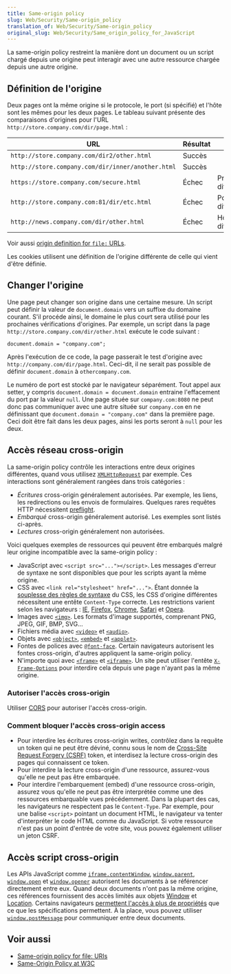 ```yaml
---
title: Same-origin policy
slug: Web/Security/Same-origin_policy
translation_of: Web/Security/Same-origin_policy
original_slug: Web/Security/Same_origin_policy_for_JavaScript
---
```

La same-origin policy restreint la manière dont un document ou un script chargé depuis une origine peut interagir avec une autre ressource chargée depuis une autre origine.

## Définition de l'origine

Deux pages ont la même origine si le protocole, le port (si spécifié) et l'hôte sont les mêmes pour les deux pages. Le tableau suivant présente des comparaisons d'origines pour l'URL `http://store.company.com/dir/page.html` :

| URL                                               | Résultat | Motif                 |
| ------------------------------------------------- | -------- | --------------------- |
| `http://store.company.com/dir2/other.html`        | Succès   |                       |
| `http://store.company.com/dir/inner/another.html` | Succès   |                       |
| `https://store.company.com/secure.html`           | Échec    | Protocoles différents |
| `http://store.company.com:81/dir/etc.html`        | Échec    | Ports différents      |
| `http://news.company.com/dir/other.html`          | Échec    | Hôtes différents      |

Voir aussi [origin definition for `file:` URLs](/fr/docs/Same-origin_policy_for_file:_URIs).

Les cookies utilisent une définition de l'origine différente de celle qui vient d'être définie.

## Changer l'origine

Une page peut changer son origine dans une certaine mesure. Un script peut définir la valeur de `document.domain` vers un suffixe du domaine courant. S'il procéde ainsi, le domaine le plus court sera utilisé pour les prochaines vérifications d'origines. Par exemple, un script dans la page `http://store.company.com/dir/other.html` exécute le code suivant :

    document.domain = "company.com";

Après l'exécution de ce code, la page passerait le test d'origine avec `http://company.com/dir/page.html`. Ceci-dit, il ne serait pas possible de définir `document.domain` à `othercompany.com`.

Le numéro de port est stocké par le navigateur séparément. Tout appel aux setter, y compris `document.domain = document.domain` entraine l'effacement du port par la valeur `null`. Une page située sur `company.com:8080` ne peut donc pas communiquer avec une autre située sur `company.com` en ne définissant que `document.domain = "company.com"` dans la première page. Ceci doit être fait dans les deux pages, ainsi les ports seront à `null` pour les deux.

## Accès réseau cross-origin

La same-origin policy contrôle les interactions entre deux origines différentes, quand vous utilisez [`XMLHttpRequest`](/fr/docs/DOM/XMLHttpRequest) par exemple. Ces interactions sont généralement rangées dans trois catégories :

- _Écritures_ cross-origin généralement autorisées. Par exemple, les liens, les redirections ou les envois de formulaires. Quelques rares requêtes HTTP nécessitent [preflight](/fr/docs/HTTP/Access_control_CORS#Preflighted_requests).
- _Embarqué_ cross-origin généralement autorisé. Les exemples sont listés ci-après.
- _Lectures_ cross-origin généralement non autorisées.

Voici quelques exemples de ressources qui peuvent être embarqués malgré leur origine incompatible avec la same-origin policy :

- JavaScript avec `<script src="..."></script>`. Les messages d'erreur de syntaxe ne sont disponibles que pour les scripts ayant la même origine.
- CSS avec `<link rel="stylesheet" href="...">`. Étant donnée la [souplesse des règles de syntaxe](http://scarybeastsecurity.blogspot.dk/2009/12/generic-cross-browser-cross-domain.html) du CSS, les CSS d'origine différentes nécessitent une entête `Content-Type` correcte. Les restrictions varient selon les navigateurs : [IE](http://msdn.microsoft.com/en-us/library/ie/gg622939%28v=vs.85%29.aspx), [Firefox](http://www.mozilla.org/security/announce/2010/mfsa2010-46.html), [Chrome](http://code.google.com/p/chromium/issues/detail?id=9877), [Safari](http://support.apple.com/kb/HT4070) et [Opera](http://www.opera.com/support/kb/view/943/).
- Images avec [`<img>`](/fr/docs/HTML/Element/Img). Les formats d'image supportés, comprenant PNG, JPEG, GIF, BMP, SVG...
- Fichiers média avec [`<video>`](/fr/docs/HTML/Element/video) et [`<audio>`](/fr/docs/HTML/Element/audio).
- Objets avec [`<object>`](/fr/docs/HTML/Element/object), [`<embed>`](/fr/docs/HTML/Element/embed) et [`<applet>`](/fr/docs/HTML/Element/applet).
- Fontes de polices avec [`@font-face`](/fr/docs/CSS/@font-face). Certain navigateurs autorisent les fontes cross-origin, d'autres appliquent la same-origin policy.
- N'importe quoi avec [`<frame>`](/fr/docs/HTML/Element/frame) et [`<iframe>`](/fr/docs/HTML/Element/iframe). Un site peut utiliser l'entête [`X-Frame-Options`](/fr/docs/HTTP/X-Frame-Options) pour interdire cela depuis une page n'ayant pas la même origine.

### Autoriser l'accès cross-origin

Utiliser [CORS](/fr/docs/HTTP/Access_control_CORS) pour autoriser l'accès cross-origin.

### Comment bloquer l'accès cross-origin access

- Pour interdire les écritures cross-origin writes, contrôlez dans la requête un token qui ne peut être déviné, connu sous le nom de [Cross-Site Request Forgery (CSRF)](https://www.owasp.org/index.php/Cross-Site_Request_Forgery_%28CSRF%29) token, et interdisez la lecture cross-origin des pages qui connaissent ce token.
- Pour interdire la lecture cross-origin d'une ressource, assurez-vous qu'elle ne peut pas être embarquée.
- Pour interdire l'embarquement (embed) d'une ressource cross-origin, assurez vous qu'elle ne peut pas être interprétée comme une des ressources embarquable vues précédemment. Dans la plupart des cas, les navigateurs ne respectent pas le `Content-Type`. Par exemple, pour une balise `<script>` pointant un document HTML, le navigateur va tenter d'interpréter le code HTML comme du JavaScript. Si votre ressource n'est pas un point d'entrée de votre site, vous pouvez également utiliser un jeton CSRF.

## Accès script cross-origin

Les APIs JavaScript comme [`iframe.contentWindow`](/fr/docs/DOM/HTMLIFrameElement), [`window.parent`](/fr/docs/DOM/window.parent), [`window.open`](/fr/docs/DOM/window.open) et [`window.opener`](/fr/docs/DOM/window.opener) autorisent les documents à se référencer directement entre eux. Quand deux documents n'ont pas la même origine, ces références fournissent des accès limités aux objets [Window](http://www.whatwg.org/specs/web-apps/current-work/multipage/browsers.html#security-window) et [Location](http://www.whatwg.org/specs/web-apps/current-work/multipage/history.html#security-location).  Certains navigateurs [permettent l'accès à plus de propriétés](https://bugzilla.mozilla.org/show_bug.cgi?id=839867) que ce que les spécifications permettent. À la place, vous pouvez utiliser [`window.postMessage`](/fr/docs/DOM/window.postMessage) pour communiquer entre deux documents.

## Voir aussi

- [Same-origin policy for file: URIs](/en/Same-origin_policy_for_file:_URIs)
- [Same-Origin Policy at W3C](http://www.w3.org/Security/wiki/Same_Origin_Policy)

